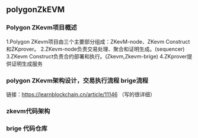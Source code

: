 ## polygonZkEVM


### Polygon ZKevm项目概述

1.Polygon ZKevm项目由三个主要部分组成：ZKevM-node、ZKevm Construct和ZKprover。
2.ZKevm-node负责交易处理、聚合和证明生成。(sequencer)
3.ZKevm Construct负责合约部署和执行。(Zkevm,Zkevm-brige)
4.ZKprover提供证明生成服务

### polygon ZKevm架构设计，交易执行流程 brige流程
链接：https://learnblockchain.cn/article/11146 （写的很详细）

### zkevm代码架构


### brige 代码仓库